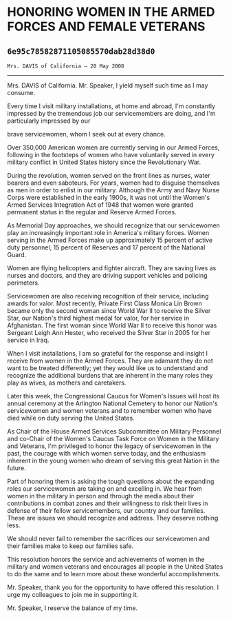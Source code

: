 # HONORING WOMEN IN THE ARMED FORCES AND FEMALE VETERANS
## `6e95c78582871105085570dab28d38d0`
`Mrs. DAVIS of California — 20 May 2008`

---


Mrs. DAVIS of California. Mr. Speaker, I yield myself such time as I 
may consume.

Every time I visit military installations, at home and abroad, I'm 
constantly impressed by the tremendous job our servicemembers are 
doing, and I'm particularly impressed by our


brave servicewomen, whom I seek out at every chance.

Over 350,000 American women are currently serving in our Armed 
Forces, following in the footsteps of women who have voluntarily served 
in every military conflict in United States history since the 
Revolutionary War.

During the revolution, women served on the front lines as nurses, 
water bearers and even saboteurs. For years, women had to disguise 
themselves as men in order to enlist in our military. Although the Army 
and Navy Nurse Corps were established in the early 1900s, it was not 
until the Women's Armed Services Integration Act of 1948 that women 
were granted permanent status in the regular and Reserve Armed Forces.

As Memorial Day approaches, we should recognize that our servicewomen 
play an increasingly important role in America's military forces. Women 
serving in the Armed Forces make up approximately 15 percent of active 
duty personnel, 15 percent of Reserves and 17 percent of the National 
Guard.

Women are flying helicopters and fighter aircraft. They are saving 
lives as nurses and doctors, and they are driving support vehicles and 
policing perimeters.

Servicewomen are also receiving recognition of their service, 
including awards for valor. Most recently, Private First Class Monica 
Lin Brown became only the second woman since World War II to receive 
the Silver Star, our Nation's third highest medal for valor, for her 
service in Afghanistan. The first woman since World War II to receive 
this honor was Sergeant Leigh Ann Hester, who received the Silver Star 
in 2005 for her service in Iraq.

When I visit installations, I am so grateful for the response and 
insight I receive from women in the Armed Forces. They are adamant they 
do not want to be treated differently; yet they would like us to 
understand and recognize the additional burdens that are inherent in 
the many roles they play as wives, as mothers and caretakers.

Later this week, the Congressional Caucus for Women's Issues will 
host its annual ceremony at the Arlington National Cemetery to honor 
our Nation's servicewomen and women veterans and to remember women who 
have died while on duty serving the United States.

As Chair of the House Armed Services Subcommittee on Military 
Personnel and co-Chair of the Women's Caucus Task Force on Women in the 
Military and Veterans, I'm privileged to honor the legacy of 
servicewomen in the past, the courage with which women serve today, and 
the enthusiasm inherent in the young women who dream of serving this 
great Nation in the future.

Part of honoring them is asking the tough questions about the 
expanding roles our servicewomen are taking on and excelling in. We 
hear from women in the military in person and through the media about 
their contributions in combat zones and their willingness to risk their 
lives in defense of their fellow servicemembers, our country and our 
families. These are issues we should recognize and address. They 
deserve nothing less.

We should never fail to remember the sacrifices our servicewomen and 
their families make to keep our families safe.

This resolution honors the service and achievements of women in the 
military and women veterans and encourages all people in the United 
States to do the same and to learn more about these wonderful 
accomplishments.

Mr. Speaker, thank you for the opportunity to have offered this 
resolution. I urge my colleagues to join me in supporting it.

Mr. Speaker, I reserve the balance of my time.